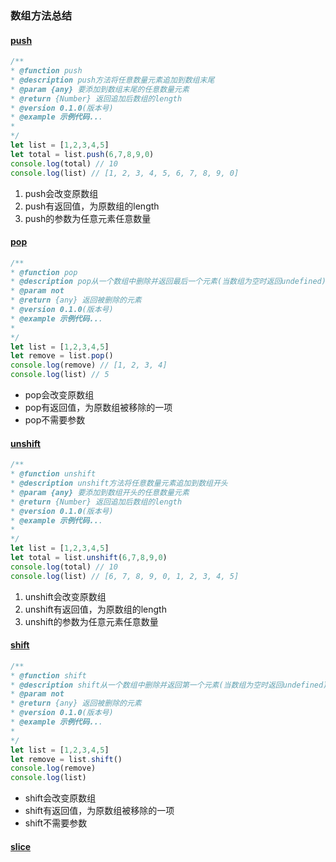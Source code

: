 ### 数组方法总结

#### [push](https://developer.mozilla.org/zh-CN/docs/Web/JavaScript/Reference/Global_Objects/Array/push)

```js
/**
* @function push
* @description push方法将任意数量元素追加到数组末尾
* @param {any} 要添加到数组末尾的任意数量元素
* @return {Number} 返回追加后数组的length
* @version 0.1.0(版本号)
* @example 示例代码...
*
*/
let list = [1,2,3,4,5]
let total = list.push(6,7,8,9,0)
console.log(total) // 10
console.log(list) // [1, 2, 3, 4, 5, 6, 7, 8, 9, 0]
```

1. push会改变原数组
2. push有返回值，为原数组的length
3. push的参数为任意元素任意数量



#### [pop](https://developer.mozilla.org/zh-CN/docs/Web/JavaScript/Reference/Global_Objects/Array/pop)

```js
/**
* @function pop
* @description pop从一个数组中删除并返回最后一个元素(当数组为空时返回undefined)。
* @param not
* @return {any} 返回被删除的元素
* @version 0.1.0(版本号)
* @example 示例代码...
*
*/
let list = [1,2,3,4,5]
let remove = list.pop()
console.log(remove) // [1, 2, 3, 4]
console.log(list) // 5
```

- pop会改变原数组
- pop有返回值，为原数组被移除的一项
- pop不需要参数



#### [unshift](https://developer.mozilla.org/zh-CN/docs/Web/JavaScript/Reference/Global_Objects/Array/unshift)

```js
/**
* @function unshift
* @description unshift方法将任意数量元素追加到数组开头
* @param {any} 要添加到数组开头的任意数量元素
* @return {Number} 返回追加后数组的length
* @version 0.1.0(版本号)
* @example 示例代码...
*
*/
let list = [1,2,3,4,5]
let total = list.unshift(6,7,8,9,0)
console.log(total) // 10
console.log(list) // [6, 7, 8, 9, 0, 1, 2, 3, 4, 5]
```

1. unshift会改变原数组
2. unshift有返回值，为原数组的length
3. unshift的参数为任意元素任意数量



#### [shift](https://developer.mozilla.org/zh-CN/docs/Web/JavaScript/Reference/Global_Objects/Array/shift)

```js
/**
* @function shift
* @description shift从一个数组中删除并返回第一个元素(当数组为空时返回undefined)。
* @param not
* @return {any} 返回被删除的元素
* @version 0.1.0(版本号)
* @example 示例代码...
*
*/
let list = [1,2,3,4,5]
let remove = list.shift()
console.log(remove)
console.log(list)
```

- shift会改变原数组
- shift有返回值，为原数组被移除的一项
- shift不需要参数



#### [slice](https://developer.mozilla.org/zh-CN/docs/Web/JavaScript/Reference/Global_Objects/Array/slice)

```js

```

